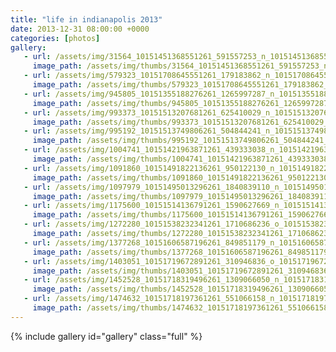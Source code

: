 ```yaml
---
title: "life in indianapolis 2013"
date: 2013-12-31 08:00:00 +0000
categories: [photos]
gallery:
   - url: /assets/img/31564_10151451368551261_591557253_n_10151451368551261.jpg
     image_path: /assets/img/thumbs/31564_10151451368551261_591557253_n_10151451368551261.png
   - url: /assets/img/579323_10151708645551261_179183862_n_10151708645551261.jpg
     image_path: /assets/img/thumbs/579323_10151708645551261_179183862_n_10151708645551261.png
   - url: /assets/img/945805_10151355188276261_1265997287_n_10151355188276261.jpg
     image_path: /assets/img/thumbs/945805_10151355188276261_1265997287_n_10151355188276261.png
   - url: /assets/img/993373_10151513207681261_625410029_n_10151513207681261.jpg
     image_path: /assets/img/thumbs/993373_10151513207681261_625410029_n_10151513207681261.png
   - url: /assets/img/995192_10151513749806261_504844241_n_10151513749806261.jpg
     image_path: /assets/img/thumbs/995192_10151513749806261_504844241_n_10151513749806261.png
   - url: /assets/img/1004741_10151421963871261_439333038_n_10151421963871261.jpg
     image_path: /assets/img/thumbs/1004741_10151421963871261_439333038_n_10151421963871261.png
   - url: /assets/img/1091860_10151491822136261_950122130_n_10151491822136261.jpg
     image_path: /assets/img/thumbs/1091860_10151491822136261_950122130_n_10151491822136261.png
   - url: /assets/img/1097979_10151495013296261_1840839110_n_10151495013296261.jpg
     image_path: /assets/img/thumbs/1097979_10151495013296261_1840839110_n_10151495013296261.png
   - url: /assets/img/1175600_10151514136791261_1590627669_n_10151514136791261.jpg
     image_path: /assets/img/thumbs/1175600_10151514136791261_1590627669_n_10151514136791261.png
   - url: /assets/img/1272280_10151538232341261_1710686236_o_10151538232341261.jpg
     image_path: /assets/img/thumbs/1272280_10151538232341261_1710686236_o_10151538232341261.png
   - url: /assets/img/1377268_10151606587196261_849851179_n_10151606587196261.jpg
     image_path: /assets/img/thumbs/1377268_10151606587196261_849851179_n_10151606587196261.png
   - url: /assets/img/1403051_10151719672891261_310946836_o_10151719672891261.jpg
     image_path: /assets/img/thumbs/1403051_10151719672891261_310946836_o_10151719672891261.png
   - url: /assets/img/1452528_10151718319496261_1309066050_n_10151718319496261.jpg
     image_path: /assets/img/thumbs/1452528_10151718319496261_1309066050_n_10151718319496261.png
   - url: /assets/img/1474632_10151718197361261_551066158_n_10151718197361261.jpg
     image_path: /assets/img/thumbs/1474632_10151718197361261_551066158_n_10151718197361261.png
---
```

{% include gallery id="gallery" class="full" %}